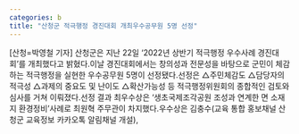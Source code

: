 ```yaml
---
categories: b
title: "산청군 적극행정 경진대회 개최우수공무원 5명 선정"
---
```

[산청=박영철 기자] 산청군은 지난 22일 ‘2022년 상반기 적극행정 우수사례 경진대회’를 개최했다고 밝혔다.이날 경진대회에서는 창의성과 전문성을 바탕으로 군민이 체감하는 적극행정을 실현한 우수공무원 5명이 선정됐다.선정은 △주민체감도 △담당자의 적극성 △과제의 중요도 및 난이도 △확산가능성 등 적극행정위원회의 종합적인 검토와 심사를 거쳐 이뤄졌다.선정 결과 최우수상은 ‘생초국제조각공원 조성과 연계한 면 소재지 환경정비’사례로 최원혁 주무관이 차지했다.우수상은 김충수(교육 통합 홍보채널 산청군 교육정보 카카오톡 알림채널 개설),